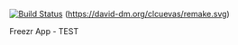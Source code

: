 [![Build Status](https://travis-ci.org/clcuevas/remake.svg)](https://travis-ci.org/clcuevas/remake) (https://david-dm.org/clcuevas/remake.svg)

Freezr App - TEST
